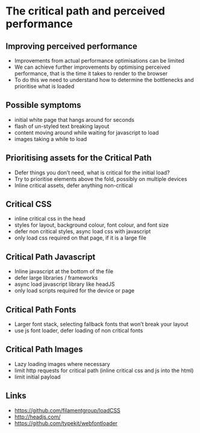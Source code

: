 # The critical path and perceived performance

## Improving perceived performance
- Improvements from actual performance optimisations can be limited
- We can achieve further improvements by optimising perceived performance, that is the time it takes to render to the browser
- To do this we need to understand how to determine the bottlenecks and prioritise what is loaded

## Possible symptoms
- initial white page that hangs around for seconds
- flash of un-styled text breaking layout
- content moving around while waiting for javascript to load
- images taking a while to load

## Prioritising assets for the Critical Path
- Defer things you don’t need, what is critical for the initial load?
- Try to prioritise elements above the fold, possibly on multiple devices
- Inline critical assets, defer anything non-critical

## Critical CSS
- inline critical css in the head
- styles for layout, background colour, font colour, and font size
- defer non critical styles, async load css with javascript
- only load css required on that page, if it is a large file 

## Critical Path Javascript
- Inline javascript at the bottom of the file
- defer large libraries / frameworks 
- async load javascript library like headJS
- only load scripts required for the device or page
	 
## Critical Path Fonts
- Larger font stack, selecting fallback fonts that won’t break your layout
-  use js font loader, defer loading of non critical fonts 

## Critical Path Images
- Lazy loading images where necessary
- limit http requests for critical path (inline critical css and js into the html)
- limit initial payload 

## Links
- https://github.com/filamentgroup/loadCSS
- http://headjs.com/
- https://github.com/typekit/webfontloader
